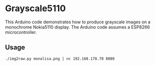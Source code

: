 Grayscale5110
=============

This Arduino code demonstrates how to produce grayscale images on a
monochrome Nokia5110 display. The Arduino code assumes a ESP8266
microcontroller.


Usage
-----

    ./img2raw.py monalisa.png | nc 192.168.178.78 8080

